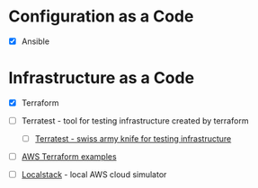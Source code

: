 # Configuration as a Code
* [x] Ansible


# Infrastructure as a Code
* [x] Terraform
* [ ] Terratest - tool for testing infrastructure created by terraform
  * [ ] [Terratest - swiss army knife for testing infrastructure](https://blog.gruntwork.io/open-sourcing-terratest-a-swiss-army-knife-for-testing-infrastructure-code-5d883336fcd5)
* [ ] [AWS Terraform examples](https://github.com/terraform-providers/terraform-provider-aws/tree/master/examples)
* [ ] [Localstack](https://github.com/localstack/localstack) - local AWS cloud simulator

